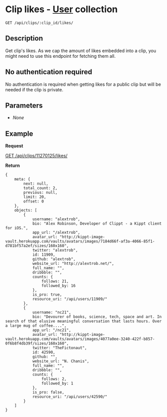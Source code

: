 # Clip likes - [User](https://github.com/kippt/api-documentation/blob/master/objects/user.md) collection

    GET /api/clips/:clip_id/likes/

## Description

Get clip's likes. As we cap the amount of likes embedded into a clip, you might need to use this endpoint for fetching them all.

## No authentication required

No authentication is required when getting likes for a public clip but will be needed if the clip is private.

## Parameters

- _None_

## Example
**Request**

[GET /api/clips/11270125/likes/](https://grandcentral.kippt.com/api/clips/11270125/likes/)

**Return**

    {
        meta: {
            next: null,
            total_count: 2,
            previous: null,
            limit: 20,
            offset: 0
        },
        objects: [
            {
                username: "alextrob",
                bio: "Alex Robinson, Developer of Clippt - a Kippt client for iOS.",
                app_url: "/alextrob",
                avatar_url: "http://kippt-image-vault.herokuapp.com/vaults/avatars/images/7184d66f-af3a-4066-85f1-d781bf57a2ef/sizes/160x160",
                twitter: "alextrob",
                id: 11909,
                github: "alextrob",
                website_url: "http://alextrob.net/",
                full_name: "",
                dribbble: "",
                counts: {
                    follows: 21,
                    followed_by: 16
                },
                is_pro: true,
                resource_uri: "/api/users/11909/"
            },
            {
                username: "nc21",
                bio: "Devourer of books, science, tech, space and art. In search of that elusive meaningful conversation that lasts hours. Over a large mug of coffee....",
                app_url: "/nc21",
                avatar_url: "http://kippt-image-vault.herokuapp.com/vaults/avatars/images/4077a0ee-3240-422f-b857-0f6b8f4db39f/sizes/160x160",
                twitter: "TheFictonaut",
                id: 42590,
                github: "",
                website_url: "N. Chanis",
                full_name: "",
                dribbble: "",
                counts: {
                    follows: 2,
                    followed_by: 1
                },
                is_pro: false,
                resource_uri: "/api/users/42590/"
            }
        ]
    }
